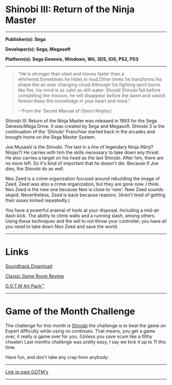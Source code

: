 # Shinobi III: Return of the Ninja Master

------

**Publisher(s): Sega**

**Developer(s): Sega, Megasoft**

**Platform(s): Sega Genesis, Windows, Wii, 3DS, IOS, PS2, PS3**

------

> 	"He is stronger than steel and moves faster than a whirlwind.Sometimes he hides in mud.Other times he transforms his shape like an ever changing cloud.Although his fighting spirit burns like fire, his mind is as calm as still water. Should Shinobi fail before completing the mission, he will disappear before the dawn and vanish forever.Keep this knowledge in your heart and mind."
>
> --From the
>    'Secret Manual of Oboro Ninjitsu'

Shinobi III: Return of the Ninja Master was released in 1993 for the Sega Genesis/Mega Drive. It was created by Sega and Megasoft. Shinobi 3 is the continuation of the 'Shinobi' Franchise started back in the arcades and brought home on the Sega Master System. 

Joe Musashi is the Shinobi. The last in a line of legendary Ninja (Ninji? Ninjas?) He carries with him the skills necessary to take down any threat. He also carries a target on his head as the last Shinobi. After him, there are no more left. So it's kind of important that he doesn't die. Because if Joe dies, the Shinobi do as well.

Neo Zeed is a crime organization focused around rebuilding the image of Zeed. Zeed was also a crime organization, but they are gone now. I think. Neo Zeed is the new one because Neo is close to 'new'. New Zeed sounds stupid. Nevertheless, Zeed is back because reasons. (Aren't tired of getting their asses kicked repeatedly.)

You have a powerful arsenal of tools at your disposal. Including a mid-air dash kick. The ability to climb walls and a running slash, among others. Using these techniques and the will to not throw your controller, you have all you need to take down Neo Zeed and save the world.

------

# Links

[Soundtrack Download](https://downloads.khinsider.com/game-soundtracks/album/shinobi-3-return-of-the-ninja-master-original-game-audio)

[Classic Game Room Review](https://kutt.it/l4O9xy)

[G.O.T.M Art Pack™](https://github.com/lilbud/Game-of-the-Month/tree/master/9%20-%20July%202018%20-%20Shinobi%20III)

------

# Game of the Month Challenge

The challenge for this month is [Shinobi](http://retroachievements.org/Achievement/3099) the challenge is to beat the game on Expert difficulty while using no continues. That means, you get a game over, it really is game over for you. (Unless you save scum like a filthy cheater) Last months challenge was pretty easy, I say we kick it up to 11 this time.

Have fun, and don't take any crap from anybody.

------

[Link to past GOTM's](https://retropie.org.uk/forum/topic/17174/game-of-the-month-links)        

------
